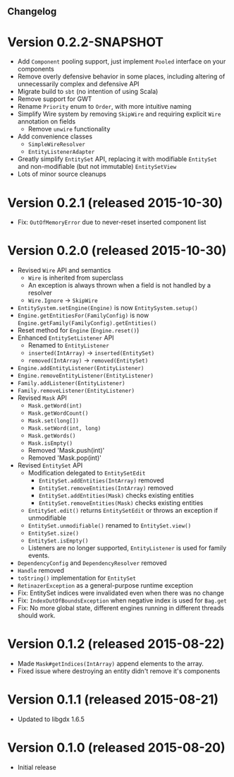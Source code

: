 ## Changelog

# Version 0.2.2-SNAPSHOT
- Add `Component` pooling support, just implement `Pooled` interface on your components
- Remove overly defensive behavior in some places, including altering of unnecessarily complex and defensive API
- Migrate build to `sbt` (no intention of using Scala)
- Remove support for GWT
- Rename `Priority` enum to `Order`, with more intuitive naming
- Simplify Wire system by removing `SkipWire` and requiring explicit `Wire` annotation on fields
    - Remove `unwire` functionality
- Add convenience classes
    - `SimpleWireResolver`
    - `EntityListenerAdapter`
- Greatly simplify `EntitySet` API, replacing it with modifiable `EntitySet` and non-modifiable (but not immutable) `EntitySetView`
- Lots of minor source cleanups

# Version 0.2.1 (released 2015-10-30)
- Fix: `OutOfMemoryError` due to never-reset inserted component list

# Version 0.2.0 (released 2015-10-30)
- Revised `Wire` API and semantics
  - `Wire` is inherited from superclass
  - An exception is always thrown when a field is not handled by a resolver
  - `Wire.Ignore` -> `SkipWire`
- `EntitySystem.setEngine(Engine)` is now `EntitySystem.setup()`
- `Engine.getEntitiesFor(FamilyConfig)` is now `Engine.getFamily(FamilyConfig).getEntities()`
- Reset method for `Engine` (`Engine.reset()`)
- Enhanced `EntitySetListener` API
  - Renamed to `EntityListener`
  - `inserted(IntArray)` -> `inserted(EntitySet)`
  - `removed(IntArray)` -> `removed(EntitySet)`
- `Engine.addEntityListener(EntityListener)`
- `Engine.removeEntityListener(EntityListener)`
- `Family.addListener(EntityListener)`
- `Family.removeListener(EntityListener)`
- Revised `Mask` API
  - `Mask.getWord(int)`
  - `Mask.getWordCount()`
  - `Mask.set(long[])`
  - `Mask.setWord(int, long)`
  - `Mask.getWords()`
  - `Mask.isEmpty()`
  - Removed 'Mask.push(int)'
  - Removed 'Mask.pop(int)'
- Revised `EntitySet` API
  - Modification delegated to `EntitySetEdit`
    - `EntitySet.addEntities(IntArray)` removed
    - `EntitySet.removeEntities(IntArray)` removed
    - `EntitySet.addEntities(Mask)` checks existing entities
    - `EntitySet.removeEntities(Mask)` checks existing entities
  - `EntitySet.edit()` returns `EntitySetEdit` or throws an exception if unmodifiable
  - `EntitySet.unmodifiable()` renamed to `EntitySet.view()`
  - `EntitySet.size()`
  - `EntitySet.isEmpty()`
  - Listeners are no longer supported, `EntityListener` is used for family events.
- `DependencyConfig` and `DependencyResolver` removed
- `Handle` removed
- `toString()` implementation for `EntitySet`
- `RetinazerException` as a general-purpose runtime exception
- Fix: EntitySet indices were invalidated even when there was no change
- Fix: `IndexOutOfBoundsException` when negative index is used for `Bag.get`
- Fix: No more global state, different engines running in different threads should work.

# Version 0.1.2 (released 2015-08-22)
- Made `Mask#getIndices(IntArray)` append elements to the array.
- Fixed issue where destroying an entity didn't remove it's components

# Version 0.1.1 (released 2015-08-21)
- Updated to libgdx 1.6.5

# Version 0.1.0 (released 2015-08-20)
- Initial release
